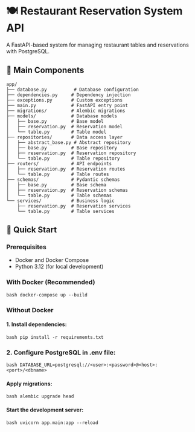 # 🍽️ Restaurant Reservation System API

A FastAPI-based system for managing restaurant tables and reservations with PostgreSQL.

## 🌟 Main Components
```text
app/
├── database.py          # Database configuration
├── dependencies.py     # Dependency injection
├── exceptions.py       # Custom exceptions
├── main.py             # FastAPI entry point
├── migrations/         # Alembic migrations
├── models/             # Database models
│   ├── base.py         # Base model
│   ├── reservation.py  # Reservation model
│   └── table.py        # Table model
├── repositories/       # Data access layer
│   ├── abstract_base.py # Abstract repository
│   ├── base.py         # Base repository
│   ├── reservation.py  # Reservation repository
│   └── table.py        # Table repository
├── routers/            # API endpoints
│   ├── reservation.py  # Reservation routes
│   └── table.py        # Table routes
├── schemas/            # Pydantic schemas
│   ├── base.py         # Base schema
│   ├── reservation.py  # Reservation schemas
│   └── table.py        # Table schemas
└── services/           # Business logic
    ├── reservation.py  # Reservation services
    └── table.py        # Table services
```
## 🚀 Quick Start

### Prerequisites
- Docker and Docker Compose
- Python 3.12 (for local development)

### With Docker (Recommended)
```bash docker-compose up --build ```

### Without Docker
#### 1. Install dependencies:
```bash pip install -r requirements.txt ```
### 2. Configure PostgreSQL in .env file:
```bash DATABASE_URL=postgresql://<user>:<password>@<host>:<port>/<dbname> ```
#### Apply migrations:
```bash alembic upgrade head ```
#### Start the development server:
```bash uvicorn app.main:app --reload ```
